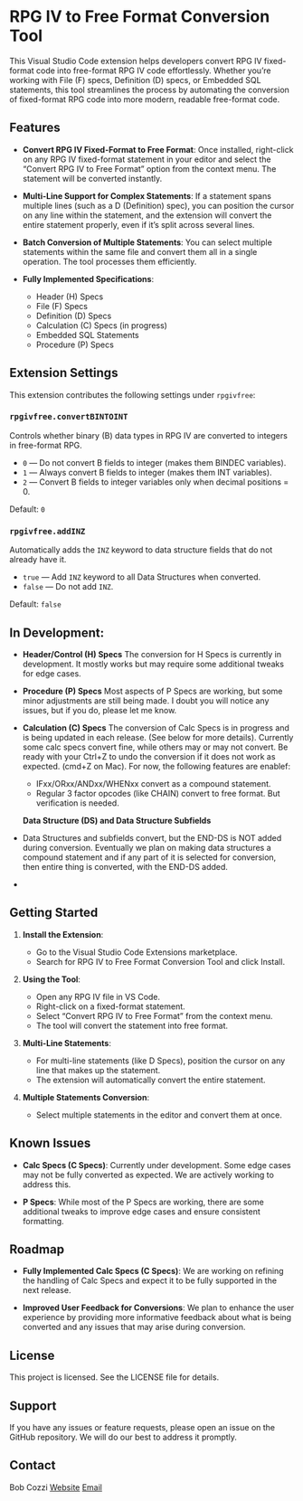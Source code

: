 # RPG IV to Free Format Conversion Tool

This Visual Studio Code extension helps developers convert RPG IV fixed-format code into free-format RPG IV code effortlessly. Whether you’re working with File (F) specs, Definition (D) specs, or Embedded SQL statements, this tool streamlines the process by automating the conversion of fixed-format RPG code into more modern, readable free-format code.

## Features

- **Convert RPG IV Fixed-Format to Free Format**:
  Once installed, right-click on any RPG IV fixed-format statement in your editor and select the “Convert RPG IV to Free Format” option from the context menu. The statement will be converted instantly.

- **Multi-Line Support for Complex Statements**:
  If a statement spans multiple lines (such as a D (Definition) spec), you can position the cursor on any line within the statement, and the extension will convert the entire statement properly, even if it’s split across several lines.

- **Batch Conversion of Multiple Statements**:
  You can select multiple statements within the same file and convert them all in a single operation. The tool processes them efficiently.

- **Fully Implemented Specifications**:
  - Header (H) Specs
  - File (F) Specs
  - Definition (D) Specs
  - Calculation (C) Specs (in progress)
  - Embedded SQL Statements
  - Procedure (P) Specs

## Extension Settings

This extension contributes the following settings under `rpgivfree`:

### `rpgivfree.convertBINTOINT`
Controls whether binary (B) data types in RPG IV are converted to integers in free-format RPG.

- `0` — Do not convert B fields to integer (makes them BINDEC variables).
- `1` — Always convert B fields to integer (makes them INT variables).
- `2` — Convert B fields to integer variables only when decimal positions = 0.

Default: `0`

### `rpgivfree.addINZ`
Automatically adds the `INZ` keyword to data structure fields that do not already have it.

- `true` — Add `INZ` keyword to all Data Structures when converted.
- `false` — Do not add `INZ`.

Default: `false`

## In Development:

- **Header/Control (H) Specs**
  The conversion for H Specs is currently in development. It mostly works but may require some additional tweaks for edge cases.

- **Procedure (P) Specs**
  Most aspects of P Specs are working, but some minor adjustments are still being made. I doubt you will notice any issues, but if you do, please let me know.

- **Calculation (C) Specs**
  The conversion of Calc Specs is in progress and is being updated in each release. (See below for more details).
  Currently some calc specs convert fine, while others may or may not convert. Be ready with your Ctrl+Z to undo the conversion if it does not work as expected. (cmd+Z on Mac). For now, the following features are enablef:
  - IFxx/ORxx/ANDxx/WHENxx convert as a compound statement.
  - Regular 3 factor opcodes (like CHAIN) convert to free format. But verification is needed.

  **Data Structure (DS) and Data Structure Subfields**
- Data Structures and subfields convert, but the END-DS is NOT added during conversion. Eventually we plan on making data structures a compound statement and if any part of it is selected for conversion, then entire thing is converted, with the END-DS added.
-
## Getting Started

1. **Install the Extension**:
   - Go to the Visual Studio Code Extensions marketplace.
   - Search for RPG IV to Free Format Conversion Tool and click Install.

2. **Using the Tool**:
   - Open any RPG IV file in VS Code.
   - Right-click on a fixed-format statement.
   - Select “Convert RPG IV to Free Format” from the context menu.
   - The tool will convert the statement into free format.

3. **Multi-Line Statements**:
   - For multi-line statements (like D Specs), position the cursor on any line that makes up the statement.
   - The extension will automatically convert the entire statement.

4. **Multiple Statements Conversion**:
   - Select multiple statements in the editor and convert them at once.

## Known Issues

- **Calc Specs (C Specs)**:
  Currently under development. Some edge cases may not be fully converted as expected. We are actively working to address this.

- **P Specs**:
  While most of the P Specs are working, there are some additional tweaks to improve edge cases and ensure consistent formatting.

## Roadmap

- **Fully Implemented Calc Specs (C Specs)**:
  We are working on refining the handling of Calc Specs and expect it to be fully supported in the next release.

- **Improved User Feedback for Conversions**:
  We plan to enhance the user experience by providing more informative feedback about what is being converted and any issues that may arise during conversion.


## License

This project is licensed. See the LICENSE file for details.

## Support

If you have any issues or feature requests, please open an issue on the GitHub repository. We will do our best to address it promptly.
## Contact

Bob Cozzi
[Website](http://www.github.com/bobcozzi/vsciRPGConverter)
[Email](mailto:cozzi@rpgiv.com)
